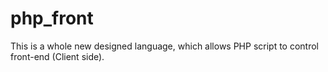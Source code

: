 # php_front
This is a whole new designed language, which allows PHP script to control front-end (Client side).
